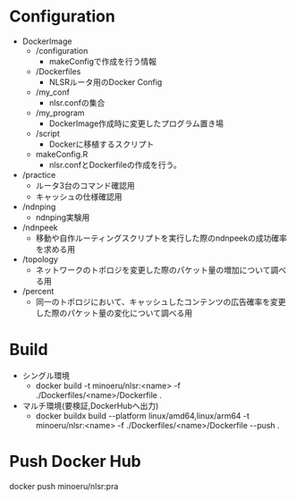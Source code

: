 # Configuration
- DockerImage
  - /configuration
    - makeConfigで作成を行う情報
  - /Dockerfiles
    - NLSRルータ用のDocker Config
  - /my_conf
    - nlsr.confの集合
  - /my_program
    - DockerImage作成時に変更したプログラム置き場
  - /script
    - Dockerに移植するスクリプト
  - makeConfig.R
    - nlsr.confとDockerfileの作成を行う。
- /practice
  - ルータ3台のコマンド確認用
  - キャッシュの仕様確認用
- /ndnping
  - ndnping実験用
- /ndnpeek
  - 移動や自作ルーティングスクリプトを実行した際のndnpeekの成功確率を求める用
- /topology
  - ネットワークのトポロジを変更した際のパケット量の増加について調べる用
- /percent
  - 同一のトポロジにおいて、キャッシュしたコンテンツの広告確率を変更した際のパケット量の変化について調べる用

# Build
- シングル環境
  - docker build  -t minoeru/nlsr:\<name> -f ./Dockerfiles/\<name>/Dockerfile .
- マルチ環境(要検証,DockerHubへ出力)
  - docker buildx build --platform linux/amd64,linux/arm64 -t minoeru/nlsr:\<name> -f ./Dockerfiles/\<name>/Dockerfile --push .

# Push Docker Hub
docker push minoeru/nlsr:pra
